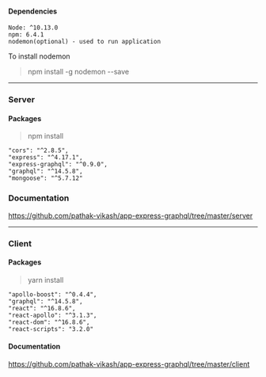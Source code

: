 
#### Dependencies
```
Node: ^10.13.0
npm: 6.4.1
nodemon(optional) - used to run application
```

To install nodemon
> npm install -g nodemon --save

------------------------

### Server 

#### Packages

> npm install
```
"cors": "^2.8.5",
"express": "^4.17.1",
"express-graphql": "^0.9.0",
"graphql": "^14.5.8",
"mongoose": "^5.7.12"
```

### Documentation
https://github.com/pathak-vikash/app-express-graphql/tree/master/server

---------------------

### Client

#### Packages
> yarn install

```
"apollo-boost": "^0.4.4",
"graphql": "^14.5.8",
"react": "^16.8.6",
"react-apollo": "^3.1.3",
"react-dom": "^16.8.6",
"react-scripts": "3.2.0"
```


#### Documentation
https://github.com/pathak-vikash/app-express-graphql/tree/master/client